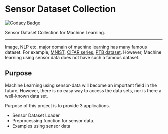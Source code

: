 # Sensor Dataset Collection

[![Codacy Badge](https://api.codacy.com/project/badge/Grade/68a2ad7a458945e4b8a3423e5bcd5b1d)](https://app.codacy.com/app/KawashimaHirotaka/SensorDatasetCollection?utm_source=github.com&utm_medium=referral&utm_content=KawashimaHirotaka/SensorDatasetCollection&utm_campaign=Badge_Grade_Dashboard)

Sensor Dataset Collection for Machine Learning.

---
Image, NLP etc. major domain of machine learning has many famous dataset. 
For example, [MNIST](http://yann.lecun.com/exdb/mnist/), [CIFAR series](https://www.cs.toronto.edu/~kriz/cifar.html),
[PTB dataset](http://www.fit.vutbr.cz/%7Eimikolov/rnnlm/).
However, Machine learning using sensor data does not have such a famous dataset.

## Purpose
Machine Learning using sensor-data will become an important field in the future, 
However, there is no easy way to access the data sets, nor is there a well-known data set.

Purpose of this project is to provide 3 applications.

 - Sensor Dataset Loader 
 - Preprocessing function for sensor data.
 - Examples using sensor data
